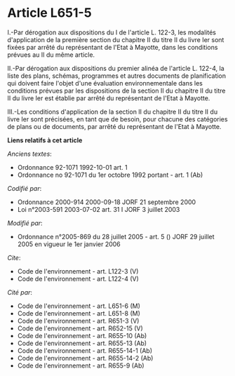 # Article L651-5

I.-Par dérogation aux dispositions du I de l'article L. 122-3, les modalités d'application de la première section du chapitre
II du titre II du livre Ier sont fixées par arrêté du représentant de l'Etat à Mayotte, dans les conditions prévues au II du
même article. 

II.-Par dérogation aux dispositions du premier alinéa de l'article L. 122-4, la liste des plans, schémas, programmes et
autres documents de planification qui doivent faire l'objet d'une évaluation environnementale dans les conditions prévues par
les dispositions de la section II du chapitre II du titre II du livre Ier est établie par arrêté du représentant de l'Etat à
Mayotte. 

III.-Les conditions d'application de la section II du chapitre II du titre II du livre Ier sont précisées, en tant que de
besoin, pour chacune des catégories de plans ou de documents, par arrêté du représentant de l'Etat à Mayotte.

**Liens relatifs à cet article**

_Anciens textes_:

  - Ordonnance 92-1071 1992-10-01 art. 1
  - Ordonnance no 92-1071 du 1er octobre 1992 portant  - art. 1 (Ab)

_Codifié par_:

  - Ordonnance 2000-914 2000-09-18 JORF 21 septembre 2000
  - Loi n°2003-591 2003-07-02 art. 31 I JORF 3 juillet 2003

_Modifié par_:

  - Ordonnance n°2005-869 du 28 juillet 2005 - art. 5 () JORF 29 juillet 2005 en vigueur le 1er janvier 2006

_Cite_:

  - Code de l'environnement - art. L122-3 (V)
  - Code de l'environnement - art. L122-4 (V)

_Cité par_:

  - Code de l'environnement - art. L651-6 (M)
  - Code de l'environnement - art. L651-8 (M)
  - Code de l'environnement - art. R651-3 (V)
  - Code de l'environnement - art. R652-15 (V)
  - Code de l'environnement - art. R655-10 (Ab)
  - Code de l'environnement - art. R655-13 (Ab)
  - Code de l'environnement - art. R655-14-1 (Ab)
  - Code de l'environnement - art. R655-14-2 (Ab)
  - Code de l'environnement - art. R655-9 (Ab)
